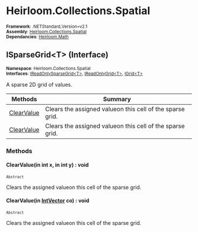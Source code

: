# Heirloom.Collections.Spatial

<small>**Framework**: .NETStandard,Version=v2.1</small>  
<small>**Assembly**: [Heirloom.Collections.Spatial](../Heirloom.Collections.Spatial/Heirloom.Collections.Spatial.md)</small>  
<small>**Dependancies**: [Heirloom.Math](../Heirloom.Math/Heirloom.Math.md)</small>  

## ISparseGrid\<T> (Interface)
<small>**Namespace**: Heirloom.Collections.Spatial</sub></small>  
<small>**Interfaces**: [IReadOnlySparseGrid\<T>](Heirloom.Collections.Spatial.IReadOnlySparseGrid[T].md), [IReadOnlyGrid\<T>](Heirloom.Collections.Spatial.IReadOnlyGrid[T].md), [IGrid\<T>](Heirloom.Collections.Spatial.IGrid[T].md)</small>  

A sparse 2D grid of values.

| Methods | Summary |
|---------|---------|
| [ClearValue](#CLEFB28FAFA) | Clears the assigned valueon this cell of the sparse grid. |
| [ClearValue](#CLEA46312EA) | Clears the assigned valueon this cell of the sparse grid. |

### Methods

#### <a name="CLEFB28FAFA"></a>ClearValue(in int x, in int y) : void

<small>`Abstract`</small>

Clears the assigned valueon this cell of the sparse grid.


#### <a name="CLEA46312EA"></a>ClearValue(in [IntVector](../Heirloom.Math/Heirloom.Math.IntVector.md) co) : void

<small>`Abstract`</small>

Clears the assigned valueon this cell of the sparse grid.


